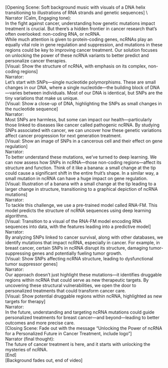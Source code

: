 [Opening Scene: Soft background music with visuals of a DNA helix transitioning to illustrations of RNA strands and genetic sequences] \ 
Narrator (Calm, Engaging tone): \
In the fight against cancer, understanding how genetic mutations impact treatment is crucial. But there’s a hidden frontier in cancer research that’s often overlooked: non-coding RNA, or ncRNA. \
While much attention is given to protein-coding genes, ncRNAs play an equally vital role in gene regulation and suppression, and mutations in these regions could be key to improving cancer treatment. Our solution focuses on unlocking the power of these ncRNA variants to better predict and personalize cancer therapies. \
[Visual: Show the structure of ncRNA, with emphasis on its complex, non-coding regions] \
Narrator: \
Let’s start with SNPs—single nucleotide polymorphisms. These are small changes in our DNA, where a single nucleotide—the building block of DNA—varies between individuals. Most of our DNA is identical, but SNPs are the tiny variations that make us unique. \
[Visual: Show a close-up of DNA, highlighting the SNPs as small changes in the nucleotide sequence] \
Narrator: \
Most SNPs are harmless, but some can impact our health—particularly those linked to diseases like cancer called pathogenic ncRNA. By studying SNPs associated with cancer, we can uncover how these genetic variations affect cancer progression for next generation treatment. \
[Visual: Show an image of SNPs in a cancerous cell and their effect on gene regulation] \
Narrator: \
To better understand these mutations, we’ve turned to deep learning. We can now assess how SNPs in ncRNA—those non-coding regions—affect its structure and function. Think of it like a banana: a small change at the tip could cause a significant shift in the entire fruit’s shape. In a similar way, a small mutation in ncRNA can have a huge impact on gene regulation. \
[Visual: Illustration of a banana with a small change at the tip leading to a larger change in structure, transitioning to a graphical depiction of ncRNA mutations] \
Narrator: \
To tackle this challenge, we use a pre-trained model called RNA-FM. This model predicts the structure of ncRNA sequences using deep learning algorithms. \
[Visual: Transition to a visual of the RNA-FM model encoding RNA sequences into data, with the features leading into a predictive model] \
Narrator: \
By analyzing SNPs linked to cancer survival, along with other databases, we identify mutations that impact ncRNA, especially in cancer. For example, in breast cancer, certain SNPs in ncRNA disrupt its structure, damaging tumor-suppressing genes and potentially fueling tumor growth. \
[Visual: Show SNPs affecting ncRNA structure, leading to dysfunctional tumor suppressor genes] \
Narrator: \
Our approach doesn’t just highlight these mutations—it identifies druggable regions within ncRNA that could serve as new therapeutic targets. By uncovering these structural vulnerabilities, we open the door to personalized treatments that could transform cancer care. \
[Visual: Show potential druggable regions within ncRNA, highlighted as new targets for therapy] \
Narrator: \
In the future, understanding and targeting ncRNA mutations could guide personalized treatments for breast cancer—and beyond—leading to better outcomes and more precise care. \
[Closing Scene: Fade out with the message “Unlocking the Power of ncRNA for a Personalized Future in Cancer Treatment, include logo”] \
Narrator (final thought): \
The future of cancer treatment is here, and it starts with unlocking the mysteries of ncRNA. \
[End] \
[Background fades out, end of video]

